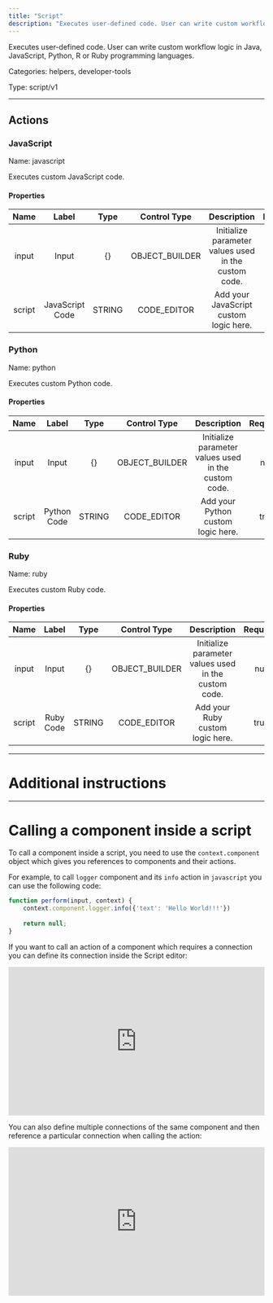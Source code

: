 ```yaml
---
title: "Script"
description: "Executes user-defined code. User can write custom workflow logic in Java, JavaScript, Python, R or Ruby programming languages."
---
```


Executes user-defined code. User can write custom workflow logic in Java, JavaScript, Python, R or Ruby programming languages.


Categories: helpers, developer-tools


Type: script/v1

<hr />




## Actions


### JavaScript
Name: javascript

Executes custom JavaScript code.

#### Properties

|      Name       |      Label     |     Type     |     Control Type     |     Description     |     Required        |
|:--------------:|:--------------:|:------------:|:--------------------:|:-------------------:|:-------------------:|
| input | Input | {} | OBJECT_BUILDER  |  Initialize parameter values used in the custom code.  |  null  |
| script | JavaScript Code | STRING | CODE_EDITOR  |  Add your JavaScript custom logic here.  |  true  |




### Python
Name: python

Executes custom Python code.

#### Properties

|      Name       |      Label     |     Type     |     Control Type     |     Description     |     Required        |
|:--------------:|:--------------:|:------------:|:--------------------:|:-------------------:|:-------------------:|
| input | Input | {} | OBJECT_BUILDER  |  Initialize parameter values used in the custom code.  |  null  |
| script | Python Code | STRING | CODE_EDITOR  |  Add your Python custom logic here.  |  true  |




### Ruby
Name: ruby

Executes custom Ruby code.

#### Properties

|      Name       |      Label     |     Type     |     Control Type     |     Description     |     Required        |
|:--------------:|:--------------:|:------------:|:--------------------:|:-------------------:|:-------------------:|
| input | Input | {} | OBJECT_BUILDER  |  Initialize parameter values used in the custom code.  |  null  |
| script | Ruby Code | STRING | CODE_EDITOR  |  Add your Ruby custom logic here.  |  true  |






<hr />

# Additional instructions
<hr />

# Calling a component inside a script

To call a component inside a script, you need to use the `context.component` object which gives you references to components and their actions.

For example, to call `logger` component and its `info` action in `javascript` you can use the following code:

```javascript
function perform(input, context) {
    context.component.logger.info({'text': 'Hello World!!!'})
    
	return null;
}
```

If you want to call an action of a component which requires a connection you can define its connection inside the Script editor:

<div style="position:relative;height:0;width:100%;overflow:hidden;z-index:99999;box-sizing:border-box;padding-bottom:calc(51.63511188% + 32px)">
<iframe src="https://www.guidejar.com/embed/8d622f3f-252c-4869-9f01-108111778c71?type=1&controls=on" width="100%" height="100%" style="height:100%;position:absolute;inset:0" allowfullscreen frameborder="0">
</iframe></div>

You can also define multiple connections of the same component and then reference a particular connection when calling the action:

<div style="position:relative;height:0;width:100%;overflow:hidden;z-index:99999;box-sizing:border-box;padding-bottom:calc(51.63511188% + 32px)">
<iframe src="https://www.guidejar.com/embed/81148ac3-e742-43a9-a852-eb1f0ab593d5?type=1&controls=on" width="100%" height="100%" style="height:100%;position:absolute;inset:0" allowfullscreen frameborder="0">
</iframe></div>
